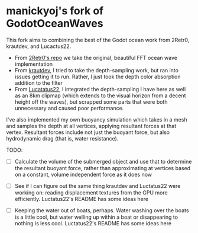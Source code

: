 # manickyoj's fork of GodotOceanWaves
This fork aims to combining the best of the Godot ocean work from 2Retr0, krautdev, and Lucactus22.
- From [2Retr0's repo](https://github.com/2Retr0/GodotOceanWaves) we take the original, beautiful FFT ocean wave implementation
- From [krautdev](https://github.com/krautdev/GodotOceanWaves), I tried to take the depth-sampling work, but ran into issues getting it to run. Rather, I just took the depth color absorption addition to the filter
- From [Lucatatus22](https://github.com/Lucactus22/GodotOceanWaves_bouyancy), I integrated the depth-sampling I have here as well as an 8km clipmap (which extends to the visual horizon from a decent height off the waves), but scrapped some parts that were both unnecessary and caused poor performance.

I've also implemented my own buoyancy simulation which takes in a mesh and samples the depth at all vertices, applying resultant forces at that vertex. Resultant forces include not just the buoyant force, but also hydrodynamic drag (that is, water resistance).

TODO:
- [ ] Calculate the volume of the submerged object and use that to determine the resultant buoyant force, rather than approximating at vertices based on a constant, volume independent force as it does now
- [ ] See if I can figure out the same thing krautdev and Luctatus22 were working on: reading displacement textures from the GPU more efficiently. Luctatus22's README has some ideas here
- [ ] Keeping the water out of boats, perhaps. Water washing over the boats is a little cool, but water welling up within a boat or disappearing to nothing is less cool. Luctatus22's README has some ideas here

